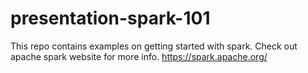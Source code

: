 # presentation-spark-101
This repo contains examples on getting started with spark. Check out apache spark website for more info. https://spark.apache.org/
